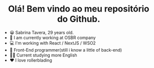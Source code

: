 
<h1 align="center"> Olá! Bem vindo ao meu repositório do Github. </h1>



- 😀 Sabrina Tavera, 29 years old.
- 🔭 I am currently working at OSBR company 
- 💻 I'm working with React / NextJS / WSO2
- 🎨 Front-End programmer(still i know a little of back-end)
- 🙇‍♀️ Current studying more English
- ❤️ I love rollerblading


